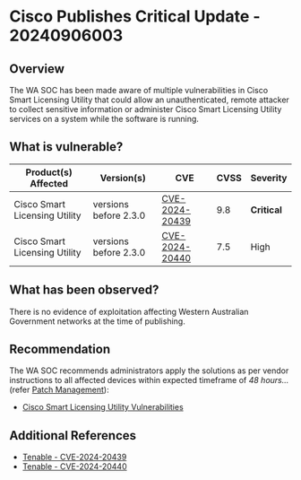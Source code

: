 # Cisco Publishes Critical Update - 20240906003

## Overview

The WA SOC has been made aware of multiple vulnerabilities in Cisco Smart Licensing Utility that could allow an unauthenticated, remote attacker to collect sensitive information or administer Cisco Smart Licensing Utility services on a system while the software is running.

## What is vulnerable?

| Product(s) Affected           | Version(s)            | CVE                                                               | CVSS | Severity     |
| ----------------------------- | --------------------- | ----------------------------------------------------------------- | ---- | ------------ |
| Cisco Smart Licensing Utility | versions before 2.3.0 | [CVE-2024-20439](https://nvd.nist.gov/vuln/detail/CVE-2024-20439) | 9.8  | **Critical** |
| Cisco Smart Licensing Utility | versions before 2.3.0 | [CVE-2024-20440](https://nvd.nist.gov/vuln/detail/CVE-2024-20440) | 7.5  | High         |

## What has been observed?

There is no evidence of exploitation affecting Western Australian Government networks at the time of publishing.

## Recommendation

The WA SOC recommends administrators apply the solutions as per vendor instructions to all affected devices within expected timeframe of *48 hours...* (refer [Patch Management](../guidelines/patch-management.md)):

- [Cisco Smart Licensing Utility Vulnerabilities](https://sec.cloudapps.cisco.com/security/center/content/CiscoSecurityAdvisory/cisco-sa-cslu-7gHMzWmw)

## Additional References

- [Tenable - CVE-2024-20439](https://www.tenable.com/cve/CVE-2024-20439)
- [Tenable - CVE-2024-20440](https://www.tenable.com/cve/CVE-2024-20440)
